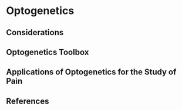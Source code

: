 # Optogenetics



## Considerations




## Optogenetics Toolbox




## Applications of Optogenetics for the Study of Pain





## References 









